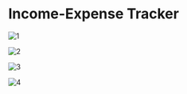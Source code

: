 # Income-Expense Tracker

![1](https://user-images.githubusercontent.com/81822860/199377114-0ea90594-efa9-491e-aa35-30bb318a798e.png)

![2](https://user-images.githubusercontent.com/81822860/199377163-ca976e25-1639-4f9d-ac23-4b5a9ef06a72.png)

![3](https://user-images.githubusercontent.com/81822860/199377169-34fa7620-aea0-4fb8-8f3d-5130d3512b95.png)

![4](https://user-images.githubusercontent.com/81822860/199377174-8e49d4cc-ad57-4af3-80a6-1abff49dd4cc.png)
